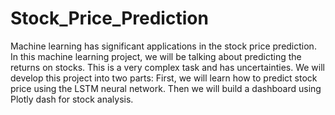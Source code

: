 # Stock_Price_Prediction
Machine learning has significant applications in the stock price prediction. In this machine learning project, we will be talking about predicting the returns on stocks. This is a very complex task and has uncertainties. We will develop this project into two parts:  First, we will learn how to predict stock price using the LSTM neural network. Then we will build a dashboard using Plotly dash for stock analysis.
